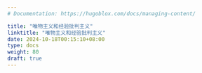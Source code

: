 ```yaml
---
# Documentation: https://hugoblox.com/docs/managing-content/

title: "唯物主义和经验批判主义"
linktitle: "唯物主义和经验批判主义"
date: 2024-10-18T00:15:10+08:00
type: docs
weight: 80
draft: true
---
```

